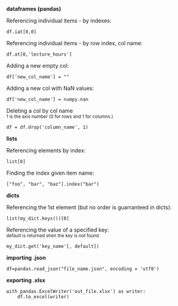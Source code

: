 **dataframes (pandas)**

Referencing individual items - by indexes:

    df.iat[0,0]
    
Referencing individual items - by row index, col name:

    df.at[0,'lecture_hours']
    
Adding a new empty col:

    df['new_col_name'] = ""
    
Adding a new col with NaN values:

    df['new_col_name'] = numpy.nan
    
Deleting a col by col name  
<sup>1 is the axis number (0 for rows and 1 for columns.)</sup>

    df = df.drop('column_name', 1)

**lists**

Referencing elements by index:

    list[0]

Finding the index given item name:

    ["foo", "bar", "baz"].index("bar")

**dicts**

Referencing the 1st element (but no order is guarranteed in dicts):

    list(my_dict.keys())[0]
    
Referencing the value of a specified key:  
<sup>default is returned shen the key is not found</sup>

    my_dict.get('key_name'[, default])

**importing .json**

    df=pandas.read_json("file_name.json", encoding = 'utf8')
    
**exporting .xlsx**

    with pandas.ExcelWriter('out_file.xlsx') as writer:
        df.to_excel(writer)


